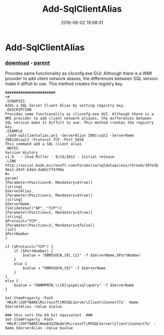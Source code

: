 ﻿---
pid:            6365
poster:         DSeipel
title:          Add-SqlClientAlias
date:           2016-06-02 19:08:31
format:         posh
parent:         3662
parent:         3662

---

# Add-SqlClientAlias

### [download](6365.ps1) - [parent](3662.md)

Provides same functionality as cliconfg.exe GUI. Although there is a WMI provider to add client network aliases, the differences between SQL version make it diffult to use. This method creates the registry key.

```posh
#######################
<#
.SYNOPSIS
Adds a SQL Server Client Alias by setting registry key. 
.DESCRIPTION
Provides same functionality as cliconfg.exe GUI. Although there is a WMI provider to add client network aliases, the differences between SQL version make it diffult to use. This method creates the registry key.
.EXAMPLE
./add-sqlclientalias.ps1 -ServerAlias Z001\sql2 -ServerName Z001XA\sql2 -Protocol TCP -Port 5658
This command add a SQL client alias
.NOTES
Version History
v1.0   - Chad Miller - 9/24/2012 - Initial release
.LINK
http://social.msdn.microsoft.com/Forums/sa/sqldataaccess/thread/39fe3b15-96a1-454f-b3bd-da6b1f74700a
#>
param(
[Parameter(Position=0, Mandatory=$true)]
[string]
$ServerAlias,
[Parameter(Position=1, Mandatory=$true)]
[string]
$ServerName,
[ValidateSet("NP", "TCP")]
[Parameter(Position=2, Mandatory=$true)]
[string]
$Protocol="TCP",
[Parameter(Position=3, Mandatory=$false)]
[int]
$PortNumber
)

if ($Protocol="TCP") {
    if ($PortNumber) {
        $value = "DBMSSOCN,{0},{1}" -f $ServerName,$PortNumber
    }
    else {
        $value = "DBMSSOCN,{0}" -f $ServerName
    }
}
else {
    $value = "DBNMPNTW,\\{0}\pipe\sql\query" -f $ServerName
}

Set-ItemProperty -Path 'HKLM:\SOFTWARE\Microsoft\MSSQLServer\Client\ConnectTo' -Name $ServerAlias -Value $value

### this sets the 64 bit equivalent  ###
Set-ItemProperty -Path 'HKLM:\SOFTWARE\Wow6432Node\Microsoft\MSSQLServer\Client\ConnectTo' -Name $ServerAlias -Value $value 
```
